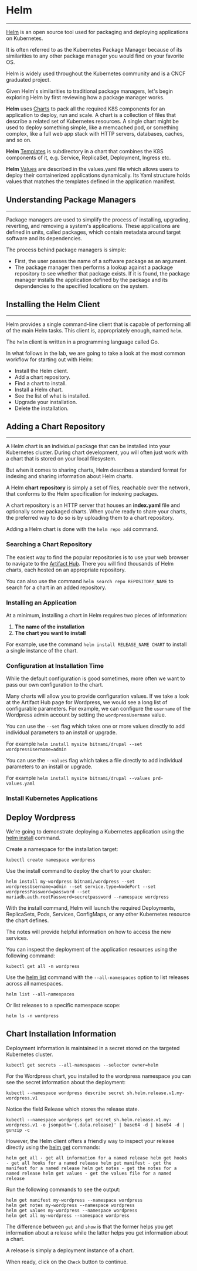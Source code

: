# Helm
---

[Helm](https://helm.sh/) is an open source tool used for packaging and deploying applications on Kubernetes.

It is often referred to as the Kubernetes Package Manager because of its similarities to any other package manager you would find on your favorite OS.

Helm is widely used throughout the Kubernetes community and is a CNCF graduated project.

Given Helm's similarities to traditional package managers, let's begin exploring Helm by first reviewing how a package manager works.

**Helm** uses [Charts](https://helm.sh/docs/topics/charts/) to pack all the required K8S components for an application to deploy, run and scale. A chart is a collection of files that describe a related set of Kubernetes resources. A single chart might be used to deploy something simple, like a memcached pod, or something complex, like a full web app stack with HTTP servers, databases, caches, and so on.

**Helm** [Templates](https://helm.sh/docs/chart_best_practices/templates/) is subdirectory in a chart that combines the K8S components of it, e.g. Service, ReplicaSet, Deployment, Ingress etc.

**Helm** [Values](https://helm.sh/docs/chart_best_practices/values/) are described in the values.yaml file which allows users to deploy their containerized applications dynamically. Its Yaml structure holds values that matches the templates defined in the application manifest.

## Understanding Package Managers
---

Package managers are used to simplify the process of installing, upgrading, reverting, and removing a system's applications. These applications are defined in units, called packages, which contain metadata around target software and its dependencies.

The process behind package managers is simple:

- First, the user passes the name of a software package as an argument.
- The package manager then performs a lookup against a package repository to see whether that package exists. If it is found, the package manager installs the application defined by the package and its dependencies to the specified locations on the system.


## Installing the Helm Client
---

Helm provides a single command-line client that is capable of performing all of the main Helm tasks. This client is, appropriately enough, named `helm`.

The `helm` client is written in a programming language called Go.

In what follows in the lab, we are going to take a look at the most common workflow for starting out with Helm:

- Install the Helm client.
- Add a chart repository.
- Find a chart to install.
- Install a Helm chart.
- See the list of what is installed.
- Upgrade your installation.
- Delete the installation.

## Adding a Chart Repository
---

A Helm chart is an individual package that can be installed into your Kubernetes cluster. During chart development, you will often just work with a chart that is stored on your local filesystem.

But when it comes to sharing charts, Helm describes a standard format for indexing and sharing information about Helm charts.

A Helm **chart repository** is simply a set of files, reachable over the network, that conforms to the Helm specification for indexing packages.

A chart repository is an HTTP server that houses an **index.yaml** file and optionally some packaged charts. When you're ready to share your charts, the preferred way to do so is by uploading them to a chart repository.

Adding a Helm chart is done with the `helm repo add` command.

### Searching a Chart Repository

The easiest way to find the popular repositories is to use your web browser to navigate to the [Artifact Hub](https://artifacthub.io/). There you will find thousands of Helm charts, each hosted on an appropriate repository.

You can also use the command `helm search repo REPOSITORY_NAME` to search for a chart in an added repository.

### Installing an Application

At a minimum, installing a chart in Helm requires two pieces of information:

1. **The name of the installation**
2. **The chart you want to install**

For example, use the command `helm install RELEASE_NAME CHART` to install a single instance of the chart.


### Configuration at Installation Time

While the default configuration is good sometimes, more often we want to pass our own configuration to the chart.

Many charts will allow you to provide configuration values. If we take a look at the Artifact Hub page for Wordpress, we would see a long list of configurable parameters. For example, we can configure the `username` of the Wordpress admin account by setting the `wordpressUsername` value.

You can use the `--set` flag which takes one or more values directly to add individual parameters to an install or upgrade.

For example `helm install mysite bitnami/drupal --set wordpressUsername=admin`

You can use the `--values` flag which takes a file directly to add individual parameters to an install or upgrade.

For example `helm install mysite bitnami/drupal --values prd-values.yaml`


### Install Kubernetes Applications

## Deploy Wordpress

We're going to demonstrate deploying a Kubernetes application using the [helm install](https://helm.sh/docs/helm/helm_install/) command.

Create a namespace for the installation target:

```shell
kubectl create namespace wordpress
```

Use the install command to deploy the chart to your cluster:

```shell
helm install my-wordpress bitnami/wordpress --set wordpressUsername=admin --set service.type=NodePort --set wordpressPassword=password --set mariadb.auth.rootPassword=secretpassword --namespace wordpress
```

With the install command, Helm will launch the required Deployments, ReplicaSets, Pods, Services, ConfigMaps, or any other Kubernetes resource the chart defines.

The notes will provide helpful information on how to access the new services.

You can inspect the deployment of the application resources using the following command:

```shell
kubectl get all -n wordpress
```

Use the [helm list](https://helm.sh/docs/helm/helm_list/) command with the `--all-namespaces` option to list releases across all namespaces.

```shell
helm list --all-namespaces
```

Or list releases to a specific namespace scope:

```shell
helm ls -n wordpress
```

## Chart Installation Information

Deployment information is maintained in a secret stored on the targeted Kubernetes cluster.

```shell
kubectl get secrets --all-namespaces --selector owner=helm
```

For the Wordpress chart, you installed to the wordpress namespace you can see the secret information about the deployment:

```shell
kubectl --namespace wordpress describe secret sh.helm.release.v1.my-wordpress.v1
```

Notice the field Release which stores the release state.

```shell
kubectl --namespace wordpress get secret sh.helm.release.v1.my-wordpress.v1 -o jsonpath='{.data.release}' | base64 -d | base64 -d | gunzip -c
```

However, the Helm client offers a friendly way to inspect your release directly using the [helm get](https://helm.sh/docs/helm/helm_get/) commands:

```shell
helm get all - get all information for a named release helm get hooks - get all hooks for a named release helm get manifest - get the manifest for a named release helm get notes - get the notes for a named release helm get values - get the values file for a named release
```

Run the following commands to see the output:

```shell
helm get manifest my-wordpress --namespace wordpress
helm get notes my-wordpress --namespace wordpress
helm get values my-wordpress --namespace wordpress
helm get all my-wordpress --namespace wordpress
```

The difference between `get` and `show` is that the former helps you get information about a release while the latter helps you get information about a chart.

A release is simply a deployment instance of a chart.

When ready, click on the `Check` button to continue.